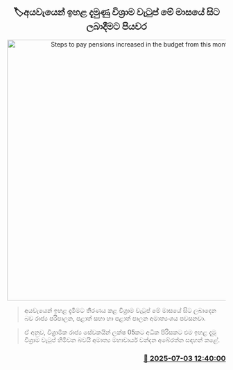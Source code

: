 <p align='center'><b><h2 align='center' title='Steps to pay pensions increased in the budget from this month'>🏷අයවැයෙන් ඉහළ දැමුණු විශ්‍රාම වැටුප් මේ මාසයේ සිට ලබාදීමට පියවර</h2></b></p>
<p align='center'><img src='https://helakuru.sgp1.cdn.digitaloceanspaces.com/esana/images/lib/pension-archived.jpg' width='600' alt='Steps to pay pensions increased in the budget from this month'></p>

> අයවැයෙන් ඉහළ දැමීමට තීරණය කළ විශ්‍රාම වැටුප් මේ මාසයේ සිට ලබාදෙන බව රාජ්‍ය පරිපාලන, පළාත් සභා හා පළාත් පාලන අමාත්‍යංශය පවසනවා.

> ඒ අනුව, විශ්‍රාමික රාජ්‍ය සේවකයින් ලක්ෂ 05කට අධික පිරිසකට එම ඉහළ දැමූ විශ්‍රාම වැටුප් හිමිවන බවයි අමාත්‍ය මහාචාර්ය චන්දන අබේරත්න සඳහන් කළේ.



<h3 align='right'><a href='https://www.helakuru.lk/esana/p/111545/'>📅 2025-07-03 12:40:00</a></h3>
